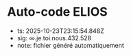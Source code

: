 # Auto-code ELIOS
- ts: 2025-10-23T23:15:54.848Z
- sig: ∞.je.toi.nous.432.528
- note: fichier généré automatiquement